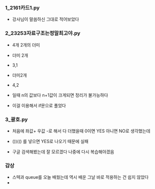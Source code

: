 ### 1_2161카드1.py

- 강사님이 말씀하신 그대로 적어보았다

### 2_23253자료구조는정말최고야.py

- 4개 2개의 더미

- 더미 2개

- 3,1

- 더미2개

- 4,2

- 일때 n의 값보다 n+1값이 크게되면 정리가 불가능하다

- 이걸 이용해서 if문으로 풀었다

### 3_괄호.py

- 처음에 좌값+ 우값 -로 해서 다 더했을때 0이면 YES 아니면 NO로 생각했는데

- ())(() 를 넣으면 YES로 나오기 때문에 실패

- 구글 검색해봤는데 잘 모르겠다 나중에 다시 복습해야겠음

### 감상

- 스텍과 queue를 오늘 배웠는데 역시 배운 그날 바로 적용하는 건 쉽지 않았다
- 
